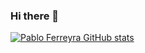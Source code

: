### Hi there 👋

[![Pablo Ferreyra GitHub stats](https://github-readme-stats.vercel.app/api?username=pabloeferreyra)](https://github.com/pabloeferreyra)

